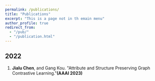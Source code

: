 ```yaml
---
permalink: /publications/
title: "Publications"
excerpt: "This is a page not in th emain menu"
author_profile: true
redirect_from: 
  - "/pub/"
  - "/publication.html"
---
```

## 2022
1. **Jialu Chen**, and Gang Kou. "Attribute and Structure Preserving Graph Contrastive Learning."**(AAAI 2023)**

